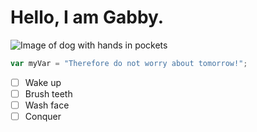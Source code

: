 # <h1>Hello, I am Gabby.</h1>
![Image of dog with hands in pockets](https://upload.wikimedia.org/wikipedia/en/c/c7/Chill_guy_original_artwork.jpg)
``` javascript
var myVar = "Therefore do not worry about tomorrow!";
```
- [ ] Wake up
- [ ] Brush teeth
- [ ] Wash face
- [ ] Conquer
